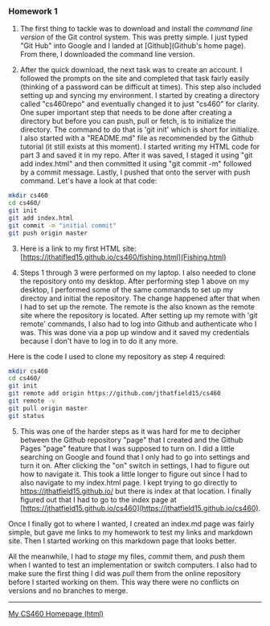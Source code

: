 ### Homework 1

1. The first thing to tackle was to download and install the *command line version* of the Git control system.
This was pretty simple. I just typed "Git Hub" into Google and I landed at [Github](Github's home page).
From there, I downloaded the command line version.

2. After the quick download, the next task was to create an account. I followed the prompts on the site and 
completed that task fairly easily (thinking of a password can be difficult at times). This step also included
setting up and syncing my environment. I started by creating a directory called "cs460repo" and eventually 
changed it to just "cs460" for clarity.
One super important step that needs to be done after creating a directory but before you can push, pull or fetch,
is to initialize the directory. The command to do that is 'git init' which is short for initialize.
I also started with a "README.md" file as recommended by the Github
tutorial (it still exists at this moment). I started writing my HTML code for part 3 and saved it in my repo.
After it was saved, I staged it using "git add index.html" and then committed it using "git commit -m" followed
by a commit message. Lastly, I pushed that onto the server with push command. Let's have a look at that code:

```bash
mkdir cs460
cd cs460/
git init
git add index.html
git commit -m "initial commit"
git push origin master
```

3. Here is a link to my first HTML site: [https://jthatifled15.github.io/cs460/fishing.html](Fishing.html)

4. Steps 1 through 3 were performed on my laptop. I also needed to clone the repository onto my desktop. After
performing step 1 above on my desktop, I performed some of the same commands to set up my directoy and initial
the repository. The change happened after that when I had to set up the remote. The remote is the also known as
the remote site where the repository is located. After setting up my remote with 'git remote' commands, I also 
had to log into Github and authenticate who I was. This was done via a pop up window and it saved my credentials
because I don't have to log in to do it any more.

Here is the code I used to clone my repository as step 4 required:
```bash
mkdir cs460
cd cs460/
git init
git remote add origin https://github.com/jthatfield15/cs460
git remote -v
git pull origin master
git status
```

5. This was one of the harder steps as it was hard for me to decipher between the Github repository "page" that I 
created and the Github Pages "page" feature that I was supposed to turn on. I did a little searching on Google and
found that I only had to go into settings and turn it on. After clicking the "on" switch in settings, I had to 
figure out how to navigate it. This took a little longer to figure out since I had to also navigate to my index.html
page. I kept trying to go directly to https://jthatfield15.github.io/ but there is index at that location. I 
finally figured out that I had to go to the index page at [https://jthatfield15.github.io/cs460](https://jthatfield15.github.io/cs460).

Once I finally got to where I wanted, I created an index.md page was fairly simple, but gave me links to my homework
to test my links and markdown site. Then I started working on this markdown page that looks better.

All the meanwhile, I had to *stage* my files, *commit* them, and *push* them when I wanted to test an implementation or
switch computers. I also had to make sure the first thing I did was *pull* them from the online repository before I 
started working on them. This way there were no conflicts on versions and no branches to merge.

---------------
[My CS460 Homepage (html)](https://jthatfield15.github.io/cs460/)